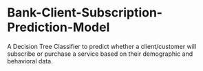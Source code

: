 # Bank-Client-Subscription-Prediction-Model
A Decision Tree Classifier to predict whether a client/customer will subscribe or purchase a service based on their demographic and behavioral data.
